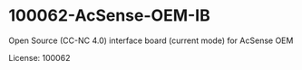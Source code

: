 # 100062-AcSense-OEM-IB
Open Source (CC-NC 4.0) interface board (current mode) for AcSense OEM

License: 100062
